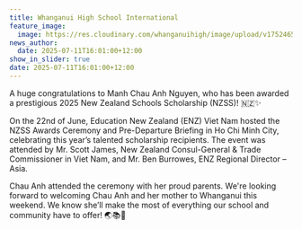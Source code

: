 ```yaml
---
title: Whanganui High School International
feature_image:
  image: https://res.cloudinary.com/whanganuihigh/image/upload/v1752465660/News/Manh_Chau_Anh_Nguyen.jpg
news_author:
  date: 2025-07-11T16:01:00+12:00
show_in_slider: true
date: 2025-07-11T16:01:00+12:00
---
```

A huge congratulations to Manh Chau Anh Nguyen, who has been awarded a prestigious 2025 New Zealand Schools Scholarship (NZSS)! 🇳🇿✨

On the 22nd of June, Education New Zealand (ENZ) Viet Nam hosted the NZSS Awards Ceremony and Pre-Departure Briefing in Ho Chi Minh City, celebrating this year’s talented scholarship recipients. The event was attended by Mr. Scott James, New Zealand Consul-General & Trade Commissioner in Viet Nam, and Mr. Ben Burrowes, ENZ Regional Director – Asia.

Chau Anh attended the ceremony with her proud parents. We're looking forward to welcoming Chau Anh and her mother to Whanganui this weekend. We know she’ll make the most of everything our school and community have to offer! 🌏📚💫
